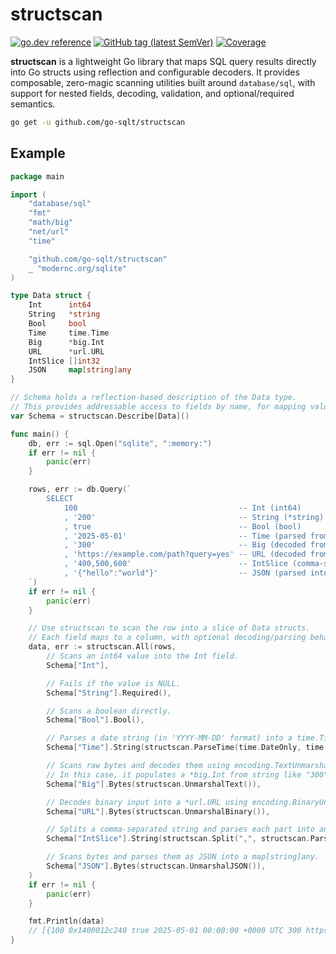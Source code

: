 # structscan

[![go.dev reference](https://img.shields.io/badge/go.dev-reference-007d9c?logo=go&logoColor=white)](https://pkg.go.dev/github.com/go-sqlt/structscan)
[![GitHub tag (latest SemVer)](https://img.shields.io/github/tag/go-sqlt/structscan.svg?style=social)](https://github.com/go-sqlt/structscan/tags)
[![Coverage](https://img.shields.io/badge/Coverage-51.7%25-yellow)](https://github.com/go-sqlt/structscan/actions)

**structscan** is a lightweight Go library that maps SQL query results directly into Go structs using reflection and configurable decoders. It provides composable, zero-magic scanning utilities built around `database/sql`, with support for nested fields, decoding, validation, and optional/required semantics.

```sh
go get -u github.com/go-sqlt/structscan
```

## Example

```go
package main

import (
	"database/sql"
	"fmt"
	"math/big"
	"net/url"
	"time"

	"github.com/go-sqlt/structscan"
	_ "modernc.org/sqlite"
)

type Data struct {
	Int      int64
	String   *string
	Bool     bool
	Time     time.Time
	Big      *big.Int
	URL      *url.URL
	IntSlice []int32
	JSON     map[string]any
}

// Schema holds a reflection-based description of the Data type.
// This provides addressable access to fields by name, for mapping values.
var Schema = structscan.Describe[Data]()

func main() {
	db, err := sql.Open("sqlite", ":memory:")
	if err != nil {
		panic(err)
	}

	rows, err := db.Query(`
		SELECT
			100                                    -- Int (int64)
			, '200'                                -- String (*string)
			, true                                 -- Bool (bool)
			, '2025-05-01'                         -- Time (parsed from string)
			, '300'                                -- Big (decoded from text)
			, 'https://example.com/path?query=yes' -- URL (decoded from binary)
			, '400,500,600'                        -- IntSlice (comma-separated ints)
			, '{"hello":"world"}'                  -- JSON (parsed into a map)
	`)
	if err != nil {
		panic(err)
	}

	// Use structscan to scan the row into a slice of Data structs.
	// Each field maps to a column, with optional decoding/parsing behavior.
	data, err := structscan.All(rows,
		// Scans an int64 value into the Int field.
		Schema["Int"],

		// Fails if the value is NULL.
		Schema["String"].Required(),

		// Scans a boolean directly.
		Schema["Bool"].Bool(),

		// Parses a date string (in 'YYYY-MM-DD' format) into a time.Time.
		Schema["Time"].String(structscan.ParseTime(time.DateOnly, time.UTC)),

		// Scans raw bytes and decodes them using encoding.TextUnmarshaler.
		// In this case, it populates a *big.Int from string like "300".
		Schema["Big"].Bytes(structscan.UnmarshalText()),

		// Decodes binary input into a *url.URL using encoding.BinaryUnmarshaler.
		Schema["URL"].Bytes(structscan.UnmarshalBinary()),

		// Splits a comma-separated string and parses each part into an int32 slice.
		Schema["IntSlice"].String(structscan.Split(",", structscan.ParseInt(10, 32))),

		// Scans bytes and parses them as JSON into a map[string]any.
		Schema["JSON"].Bytes(structscan.UnmarshalJSON()),
	)
	if err != nil {
		panic(err)
	}

	fmt.Println(data)
	// [{100 0x1400012c240 true 2025-05-01 00:00:00 +0000 UTC 300 https://example.com/path?query=yes [400 500 600] map[hello:world]}]
}
```